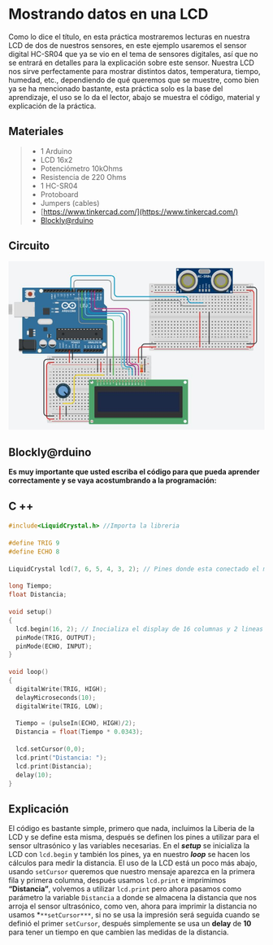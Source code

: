 # Mostrando datos en una LCD

Como lo dice el título, en esta práctica mostraremos lecturas en nuestra LCD de dos de nuestros sensores, en este ejemplo usaremos el sensor digital HC-SR04 que ya se vio en el tema de sensores digitales, así que no se entrará en detalles para la explicación sobre este sensor. Nuestra LCD nos sirve perfectamente para mostrar distintos datos, temperatura, tiempo, humedad, etc., dependiendo de qué queremos que se muestre, como bien ya se ha mencionado bastante, esta práctica solo es la base del aprendizaje, el uso se lo da el lector, abajo se muestra el código, material y explicación de la práctica.


## Materiales
> - 1 Arduino
> - LCD 16x2
> - Potenciómetro 10kOhms
> - Resistencia de 220 Ohms
> - 1 HC-SR04
> - Protoboard 
> - Jumpers (cables) 
> - [https://www.tinkercad.com/](https://www.tinkercad.com/)
> - [Blockly@rduino](https://technologiescollege.github.io/Blockly-at-rduino/index.html)


## Circuito

![](https://github.com/Ezzzzzzzzzzzzzz/CursoRoboticaAplicada/blob/master/PracticasArduino/Practica23/DatosenLCD.JPG)


## Blockly@rduino

**Es muy importante que usted escriba el código para que pueda aprender correctamente y se vaya acostumbrando a la programación:**

## C ++
```c
#include<LiquidCrystal.h> //Importa la libreria

#define TRIG 9
#define ECHO 8

LiquidCrystal lcd(7, 6, 5, 4, 3, 2); // Pines donde esta conectado el modulo LCD

long Tiempo;
float Distancia;

void setup()
{
  lcd.begin(16, 2); // Inocializa el display de 16 columnas y 2 lineas
  pinMode(TRIG, OUTPUT);
  pinMode(ECHO, INPUT);
}

void loop()
{
  digitalWrite(TRIG, HIGH);
  delayMicroseconds(10);
  digitalWrite(TRIG, LOW);
  
  Tiempo = (pulseIn(ECHO, HIGH)/2);
  Distancia = float(Tiempo * 0.0343);
  
  lcd.setCursor(0,0);
  lcd.print("Distancia: ");
  lcd.print(Distancia);
  delay(10);
}
```

## Explicación 

El código es bastante simple, primero que nada, incluimos la Liberia de la LCD y se define esta misma, después se definen los pines a utilizar para el sensor ultrasónico y las variables necesarias. En el ***setup*** se inicializa la LCD con `lcd.begin` y también los pines, ya en nuestro ***loop*** se hacen los cálculos para medir la distancia. El uso de la LCD está un poco más abajo, usando `setCursor` queremos que nuestro mensaje aparezca en la primera fila y primera columna, después usamos `lcd.print` e imprimimos **“Distancia”**, volvemos a utilizar `lcd.print` pero ahora pasamos como parámetro la variable `Distancia` a donde se almacena la distancia que nos arroja el sensor ultrasónico, como ven, ahora para imprimir la distancia no usamos *`**setCursor***`, si no se usa la impresión será seguida cuando se definió el primer `setCursor`, después simplemente se usa un **delay** de **10** para tener un tiempo en que cambien las medidas de la distancia.
<!--stackedit_data:
eyJoaXN0b3J5IjpbNjA5MTYzNjI4LDE0MDAxNzQ0ODBdfQ==
-->